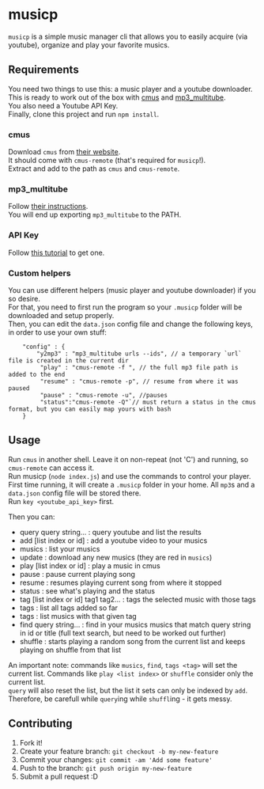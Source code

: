# musicp

`musicp` is a simple music manager cli that allows you to easily acquire (via youtube), organize and play your favorite musics.  

## Requirements

You need two things to use this: a music player and a youtube downloader.  
This is ready to work out of the box with [cmus](https://cmus.github.io) and [mp3_multitube](https://github.com/bieelsoares/mp3_multitube).  
You also need a Youtube API Key.  
Finally, clone this project and run `npm install`.  

### cmus

Download `cmus` from [their website](https://cmus.github.io/#download).  
It should come with `cmus-remote` (that's required for `musicp`!).  
Extract and add to the path as `cmus` and `cmus-remote`.  

### mp3_multitube

Follow [their instructions](https://github.com/bieelsoares/mp3_multitube).  
You will end up exporting `mp3_multitube` to the PATH.  

### API Key

Follow [this tutorial](http://help.dimsemenov.com/kb/wordpress-royalslider-tutorials/wp-how-to-get-youtube-api-key) to get one.  

### Custom helpers

You can use different helpers (music player and youtube downloader) if you so desire.  
For that, you need to first run the program so your `.musicp` folder will be downloaded and setup properly.  
Then, you can edit the `data.json` config file and change the following keys, in order to use your own stuff:

```
	"config" : {
	    "y2mp3" : "mp3_multitube urls --ids", // a temporary `url` file is created in the current dir
	     "play" : "cmus-remote -f ", // the full mp3 file path is added to the end
	     "resume" : "cmus-remote -p", // resume from where it was paused
	     "pause" : "cmus-remote -u", //pauses
	     "status":"cmus-remote -Q"`// must return a status in the cmus format, but you can easily map yours with bash
	}
```

## Usage

Run `cmus` in another shell. Leave it on non-repeat (not 'C') and running, so `cmus-remote` can access it.  
Run musicp (`node index.js`) and use the commands to control your player.  
First time running, it will create a `.musicp` folder in your home. All `mp3`s and a `data.json` config file will be stored there.  
Run `key <youtube_api_key>` first.  

Then you can:

  * query query string... : query youtube and list the results
  * add [list index or id] : add a youtube video to your musics
  * musics : list your musics
  * update : download any new musics (they are red in `musics`)
  * play [list index or id] : play a music in cmus
  * pause : pause current playing song
  * resume : resumes playing current song from where it stopped
  * status : see what's playing and the status
  * tag [list index or id] tag1 tag2... : tags the selected music with those tags
  * tags : list all tags added so far
  * tags <tag> : list musics with that given tag
  * find query string... : find in your musics musics that match query string in id or title (full text search, but need to be worked out further)
  * shuffle : starts playing a random song from the current list and keeps playing on shuffle from that list

An important note: commands like `musics`, `find`, `tags <tag>` will set the current list. Commands like `play <list index>` or `shuffle` consider only the current list.  
`query` will also reset the list, but the list it sets can only be indexed by `add`. Therefore, be carefull while `query`ing while `shuffl`ing - it gets messy.

## Contributing

1. Fork it!
2. Create your feature branch: `git checkout -b my-new-feature`
3. Commit your changes: `git commit -am 'Add some feature'`
4. Push to the branch: `git push origin my-new-feature`
5. Submit a pull request :D